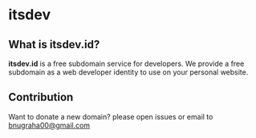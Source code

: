 # itsdev

## What is itsdev.id?
**itsdev.id** is a free subdomain service for developers. 
We provide a free subdomain as a web developer identity to use on your personal website.

## Contribution
Want to donate a new domain? please open issues or email to bnugraha00@gmail.com